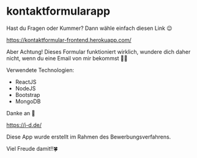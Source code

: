 # kontaktformularapp

Hast du Fragen oder Kummer? Dann wähle einfach diesen Link 😉

https://kontaktformular-frontend.herokuapp.com/

Aber Achtung! Dieses Formular funktioniert wirklich, wundere dich daher nicht, wenn du eine Email von mir bekommst 🕵🏻‍

Verwendete Technologien:
- ReactJS
- NodeJS
- Bootstrap
- MongoDB

Danke an 🌷

https://i-d.de/

Diese App wurde erstellt im Rahmen des Bewerbungsverfahrens.

Viel Freude damit!!🍀
